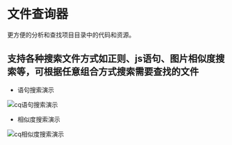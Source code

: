# 文件查询器

更方便的分析和查找项目目录中的代码和资源。

## 支持各种搜索文件方式如正则、js语句、图片相似度搜索等，可根据任意组合方式搜索需要查找的文件

- 语句搜索演示

![cq语句搜索演示](https://user-images.githubusercontent.com/51696131/117951426-bde64700-b346-11eb-9b18-209a6ae4fda6.gif)

- 相似度搜索演示

![cq相似度搜索演示](https://user-images.githubusercontent.com/51696131/118108281-63b2b800-b412-11eb-9d43-2f250691ece2.gif)

